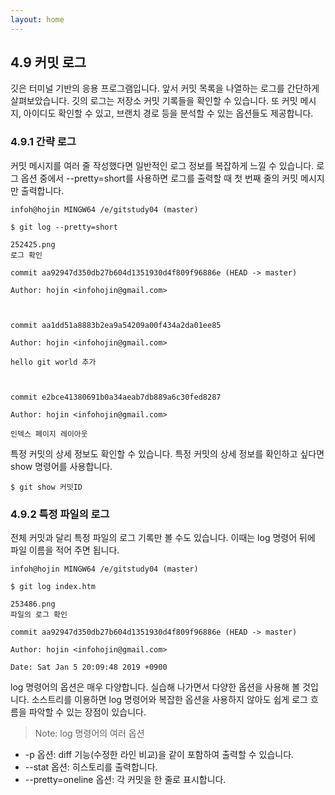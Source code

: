```yaml
---
layout: home
---
```

## 4.9 커밋 로그
깃은 터미널 기반의 응용 프로그램입니다. 앞서 커밋 목록을 나열하는 로그를 간단하게 살펴보았습니다. 깃의 로그는 저장소 커밋 기록들을 확인할 수 있습니다. 또 커밋 메시지, 아이디도 확인할 수 있고, 브랜치 경로 등을 분석할 수 있는 옵션들도 제공합니다.  

### 4.9.1 간략 로그
커밋 메시지를 여러 줄 작성했다면 일반적인 로그 정보를 복잡하게 느낄 수 있습니다. 로그 옵션 중에서 --pretty=short를 사용하면 로그를 출력할 때 첫 번째 줄의 커밋 메시지만 출력합니다.  

```
infoh@hojin MINGW64 /e/gitstudy04 (master)

$ git log --pretty=short

252425.png
로그 확인

commit aa92947d350db27b604d1351930d4f809f96886e (HEAD -> master)

Author: hojin <infohojin@gmail.com>

 

commit aa1dd51a8883b2ea9a54209a00f434a2da01ee85

Author: hojin <infohojin@gmail.com>

hello git world 추가

 

commit e2bce41380691b0a34aeab7db889a6c30fed8287

Author: hojin <infohojin@gmail.com>

인덱스 페이지 레이아웃
```

특정 커밋의 상세 정보도 확인할 수 있습니다. 특정 커밋의 상세 정보를 확인하고 싶다면 show 명령어를 사용합니다.  

```
$ git show 커밋ID
```
 
### 4.9.2 특정 파일의 로그
전체 커밋과 달리 특정 파일의 로그 기록만 볼 수도 있습니다. 이때는 log 명령어 뒤에 파일 이름을 적어 주면 됩니다.  

```
infoh@hojin MINGW64 /e/gitstudy04 (master)

$ git log index.htm

253486.png
파일의 로그 확인

commit aa92947d350db27b604d1351930d4f809f96886e (HEAD -> master)

Author: hojin <infohojin@gmail.com>

Date: Sat Jan 5 20:09:48 2019 +0900
```

log 명령어의 옵션은 매우 다양합니다. 실습해 나가면서 다양한 옵션을 사용해 볼 것입니다. 소스트리를 이용하면 log 명령어와 복잡한 옵션을 사용하지 않아도 쉽게 로그 흐름을 파악할 수 있는 장점이 있습니다.  

>Note: log 명령어의 여러 옵션
* -p 옵션: diff 기능(수정한 라인 비교)을 같이 포함하여 출력할 수 있습니다.
* --stat 옵션: 히스토리를 출력합니다.
* --pretty=oneline 옵션: 각 커밋을 한 줄로 표시합니다.
